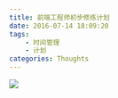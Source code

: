 ```yaml
---
title: 前端工程师初步修炼计划
date: 2016-07-14 18:09:20
tags: 
    - 时间管理
    - 计划
categories: Thoughts
---
```


<!--more-->
![](http://7xq6al.com1.z0.glb.clouddn.com/%E5%89%8D%E7%AB%AF%E5%B7%A5%E7%A8%8B%E5%B8%88%E4%BF%AE%E7%82%BC%E8%AE%A1%E5%88%92%EF%BC%882%E5%B9%B4%EF%BC%89.png)
